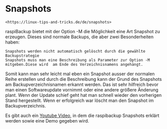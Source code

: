 # Snapshots

``` admonish note title="Quelle"
<https://linux-tips-and-tricks.de/de/snapshots>
```

raspiBackup bietet mit der Option -M die Möglichkeit eine Art Snapshot zu erzeugen. Dieses sind normale Backups, die aber zwei Besonderheiten haben:

    Snapshots werden nicht automatisch gelöscht durch die gewählte Backupstrategie
    Snapshots muss man eine Beschreibung als Parameter zur Option -M mitgeben.Diese wird  am Ende des Verzeichnisnamens angehängt.

Somit kann man sehr leicht mal eben ein Snapshot ausser der normalen Reihe
erstellen und durch die Beschreibung kann der Grund des Snapshots am
Backupverzeichnisnamen erkannt werden. Das ist sehr hilfreich bevor man einen
Softwareupdate vornimmt oder eine andere größere Änderung plant. Wenn der
Update schief geht hat man schnell wieder den vorherigen Stand hergestellt.
Wenn er erfolgreich war löscht man den Snapshot im Backupverzeichnis.

Es gibt auch ein [Youtube Video](https://www.youtube.com/watch?v=8BlF9B8EX6k),
in dem die raspibackup Snapshots erklärt werden sowie eine Demo gegeben wird.
